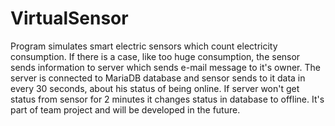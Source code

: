 # VirtualSensor

Program simulates smart electric sensors which count electricity consumption. 
If there is a case, like too huge consumption, the sensor sends information to server which sends e-mail message to it's owner.
The server is connected to MariaDB database and sensor sends to it data in every 30 seconds, about his status of being online. 
If server won't get status from sensor for 2 minutes it changes status in database to offline.
It's part of team project and will be developed in the future.
